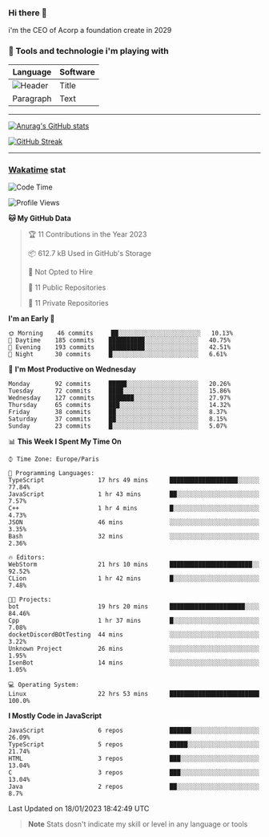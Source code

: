 ### Hi there 👋

i'm the CEO of Acorp a foundation create in 2029  

### 🧰 Tools and technologie i'm playing with

 | Language | Software |
| ----------- | ----------- |
| ![Header](https://img.shields.io/badge/Nuxt3-green&style=for-the-badge&logo=nustjs&logoColor=00DC82) | Title |
| Paragraph | Text |

---

[![Anurag's GitHub stats](https://github-readme-stats.vercel.app/api?username=ackimixs&show_icons=true&theme=github_dark&count_private=true)](https://www.ackimixs.xyz)

[![GitHub Streak](https://github-readme-streak-stats.herokuapp.com?user=Ackimixs&theme=github-dark-blue&date_format=j%20M%5B%20Y%5D&mode=weekly)](https://git.io/streak-stats)

---
 
 ### [Wakatime](https://wakatime.com/) stat

<!--START_SECTION:waka-->
![Code Time](http://img.shields.io/badge/Code%20Time-346%20hrs%2026%20mins-blue)

![Profile Views](http://img.shields.io/badge/Profile%20Views-5-blue)

**🐱 My GitHub Data** 

> 🏆 11 Contributions in the Year 2023
 > 
> 📦 612.7 kB Used in GitHub's Storage 
 > 
> 🚫 Not Opted to Hire
 > 
> 📜 11 Public Repositories 
 > 
> 🔑 11 Private Repositories  
 > 
**I'm an Early 🐤** 

```text
🌞 Morning    46 commits     ██░░░░░░░░░░░░░░░░░░░░░░░   10.13% 
🌆 Daytime    185 commits    ██████████░░░░░░░░░░░░░░░   40.75% 
🌃 Evening    193 commits    ██████████░░░░░░░░░░░░░░░   42.51% 
🌙 Night      30 commits     █░░░░░░░░░░░░░░░░░░░░░░░░   6.61%

```
📅 **I'm Most Productive on Wednesday** 

```text
Monday       92 commits     █████░░░░░░░░░░░░░░░░░░░░   20.26% 
Tuesday      72 commits     ████░░░░░░░░░░░░░░░░░░░░░   15.86% 
Wednesday    127 commits    ███████░░░░░░░░░░░░░░░░░░   27.97% 
Thursday     65 commits     ███░░░░░░░░░░░░░░░░░░░░░░   14.32% 
Friday       38 commits     ██░░░░░░░░░░░░░░░░░░░░░░░   8.37% 
Saturday     37 commits     ██░░░░░░░░░░░░░░░░░░░░░░░   8.15% 
Sunday       23 commits     █░░░░░░░░░░░░░░░░░░░░░░░░   5.07%

```


📊 **This Week I Spent My Time On** 

```text
⌚︎ Time Zone: Europe/Paris

💬 Programming Languages: 
TypeScript               17 hrs 49 mins      ███████████████████░░░░░░   77.84% 
JavaScript               1 hr 43 mins        ██░░░░░░░░░░░░░░░░░░░░░░░   7.57% 
C++                      1 hr 4 mins         █░░░░░░░░░░░░░░░░░░░░░░░░   4.73% 
JSON                     46 mins             ░░░░░░░░░░░░░░░░░░░░░░░░░   3.35% 
Bash                     32 mins             ░░░░░░░░░░░░░░░░░░░░░░░░░   2.36%

🔥 Editors: 
WebStorm                 21 hrs 10 mins      ███████████████████████░░   92.52% 
CLion                    1 hr 42 mins        █░░░░░░░░░░░░░░░░░░░░░░░░   7.48%

🐱‍💻 Projects: 
bot                      19 hrs 20 mins      █████████████████████░░░░   84.46% 
Cpp                      1 hr 37 mins        █░░░░░░░░░░░░░░░░░░░░░░░░   7.08% 
docketDiscordBOtTesting  44 mins             ░░░░░░░░░░░░░░░░░░░░░░░░░   3.22% 
Unknown Project          26 mins             ░░░░░░░░░░░░░░░░░░░░░░░░░   1.95% 
IsenBot                  14 mins             ░░░░░░░░░░░░░░░░░░░░░░░░░   1.05%

💻 Operating System: 
Linux                    22 hrs 53 mins      █████████████████████████   100.0%

```

**I Mostly Code in JavaScript** 

```text
JavaScript               6 repos             ██████░░░░░░░░░░░░░░░░░░░   26.09% 
TypeScript               5 repos             █████░░░░░░░░░░░░░░░░░░░░   21.74% 
HTML                     3 repos             ███░░░░░░░░░░░░░░░░░░░░░░   13.04% 
C                        3 repos             ███░░░░░░░░░░░░░░░░░░░░░░   13.04% 
Java                     2 repos             ██░░░░░░░░░░░░░░░░░░░░░░░   8.7%

```



 Last Updated on 18/01/2023 18:42:49 UTC
<!--END_SECTION:waka-->

> **Note**
> Stats dosn't indicate my skill or level in any language or tools
